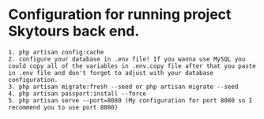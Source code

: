 # Configuration for running project Skytours back end.

    1. php artisan config:cache
    2. configure your database in .env file! If you wanna use MySQL you could copy all of the variables in .env.copy file after that you paste in .env file and don't forget to adjust with your database configuration.
    3. php artisan migrate:fresh --seed or php artisan migrate --seed
    4. php artisan passport:install --force
    5. php artisan serve --port=8080 (My configuration for port 8080 so I recommend you to use port 8080)
